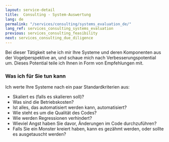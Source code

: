 ```yaml
---
layout: service-detail
title:  Consulting - System-Auswertung
lang: de
permalink: "/services/consulting/systems_evaluation_de/"
lang_ref: services_consulting_systems_evaluation
previous: services_consulting_feasibility
next: services_consulting_due_diligence
---
```

Bei dieser Tätigkeit sehe ich mir Ihre Systeme und deren Komponenten aus der Vogelperspektive an, und schaue mich nach Verbesserungspotential um. Dieses Potential teile ich Ihnen in Form von Empfehlungen mit.

### Was ich für Sie tun kann
Ich werte Ihre Systeme nach ein paar Standardkriterien aus:
- Skaliert es (falls es skalieren soll)?
- Was sind die Betriebskosten?
- Ist alles, das automatisiert werden kann, automatisiert?
- Wie steht es um die Qualität des Codes?
- Wie werden Regressionen verhindert?
- Wieviel Angst haben Sie davor, Änderungen im Code durchzuführen?
- Falls Sie ein Monster kreiert haben, kann es gezähmt werden, oder sollte es ausgetauscht werden?
